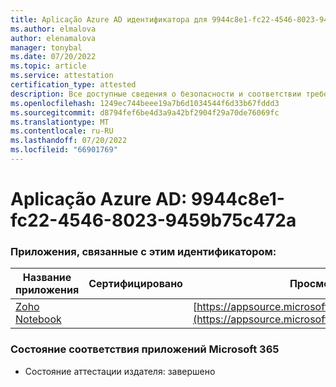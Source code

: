 ```yaml
---
title: Aplicação Azure AD идентификатора для 9944c8e1-fc22-4546-8023-9459b75c472a
ms.author: elmalova
author: elenamalova
manager: tonybal
ms.date: 07/20/2022
ms.topic: article
ms.service: attestation
certification_type: attested
description: Все доступные сведения о безопасности и соответствии требованиям для 9944c8e1-fc22-4546-8023-9459b75c472a.
ms.openlocfilehash: 1249ec744beee19a7b6d1034544f6d33b67fddd3
ms.sourcegitcommit: d8794fef6be4d3a9a42bf2904f29a70de76069fc
ms.translationtype: MT
ms.contentlocale: ru-RU
ms.lasthandoff: 07/20/2022
ms.locfileid: "66901769"
---
```

# <a name="azure-app-id-9944c8e1-fc22-4546-8023-9459b75c472a"></a>Aplicação Azure AD: 9944c8e1-fc22-4546-8023-9459b75c472a


### <a name="apps-associated-with-this-id"></a>Приложения, связанные с этим идентификатором:
| **Название приложения** | **Сертифицировано** | **Просмотр в AppSource** |
|--------------|---------------|-----------------------|
| [Zoho Notebook](../forward/WA200001616.md) |  | [https://appsource.microsoft.com/product/office/WA200001616](https://appsource.microsoft.com/product/office/WA200001616) |

### <a name="microsoft-365-app-compliance-status"></a>Состояние соответствия приложений Microsoft 365
- Состояние аттестации издателя: завершено
